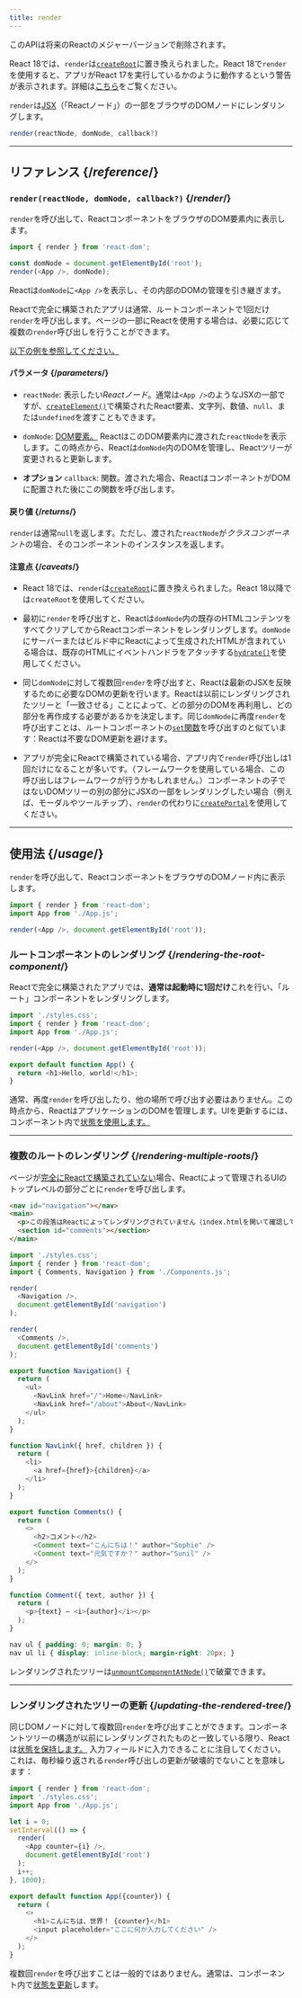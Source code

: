 ```yaml
---
title: render
---
```


<Deprecated>

このAPIは将来のReactのメジャーバージョンで削除されます。

React 18では、`render`は[`createRoot`](/reference/react-dom/client/createRoot)に置き換えられました。React 18で`render`を使用すると、アプリがReact 17を実行しているかのように動作するという警告が表示されます。詳細は[こちら](/blog/2022/03/08/react-18-upgrade-guide#updates-to-client-rendering-apis)をご覧ください。

</Deprecated>

<Intro>

`render`は[JSX](/learn/writing-markup-with-jsx)（「Reactノード」）の一部をブラウザのDOMノードにレンダリングします。

```js
render(reactNode, domNode, callback?)
```

</Intro>

<InlineToc />

---

## リファレンス {/*reference*/}

### `render(reactNode, domNode, callback?)` {/*render*/}

`render`を呼び出して、ReactコンポーネントをブラウザのDOM要素内に表示します。

```js
import { render } from 'react-dom';

const domNode = document.getElementById('root');
render(<App />, domNode);
```

Reactは`domNode`に`<App />`を表示し、その内部のDOMの管理を引き継ぎます。

Reactで完全に構築されたアプリは通常、ルートコンポーネントで1回だけ`render`を呼び出します。ページの一部にReactを使用する場合は、必要に応じて複数の`render`呼び出しを行うことができます。

[以下の例を参照してください。](#usage)

#### パラメータ {/*parameters*/}

* `reactNode`: 表示したい*Reactノード*。通常は`<App />`のようなJSXの一部ですが、[`createElement()`](/reference/react/createElement)で構築されたReact要素、文字列、数値、`null`、または`undefined`を渡すこともできます。

* `domNode`: [DOM要素。](https://developer.mozilla.org/en-US/docs/Web/API/Element) ReactはこのDOM要素内に渡された`reactNode`を表示します。この時点から、Reactは`domNode`内のDOMを管理し、Reactツリーが変更されると更新します。

* **オプション** `callback`: 関数。渡された場合、ReactはコンポーネントがDOMに配置された後にこの関数を呼び出します。

#### 戻り値 {/*returns*/}

`render`は通常`null`を返します。ただし、渡された`reactNode`が*クラスコンポーネント*の場合、そのコンポーネントのインスタンスを返します。

#### 注意点 {/*caveats*/}

* React 18では、`render`は[`createRoot`](/reference/react-dom/client/createRoot)に置き換えられました。React 18以降では`createRoot`を使用してください。

* 最初に`render`を呼び出すと、Reactは`domNode`内の既存のHTMLコンテンツをすべてクリアしてからReactコンポーネントをレンダリングします。`domNode`にサーバーまたはビルド中にReactによって生成されたHTMLが含まれている場合は、既存のHTMLにイベントハンドラをアタッチする[`hydrate()`](/reference/react-dom/hydrate)を使用してください。

* 同じ`domNode`に対して複数回`render`を呼び出すと、Reactは最新のJSXを反映するために必要なDOMの更新を行います。Reactは以前にレンダリングされたツリーと「一致させる」ことによって、どの部分のDOMを再利用し、どの部分を再作成する必要があるかを決定します。同じ`domNode`に再度`render`を呼び出すことは、ルートコンポーネントの[`set`関数](/reference/react/useState#setstate)を呼び出すのと似ています：Reactは不要なDOM更新を避けます。

* アプリが完全にReactで構築されている場合、アプリ内で`render`呼び出しは1回だけになることが多いです。（フレームワークを使用している場合、この呼び出しはフレームワークが行うかもしれません。）コンポーネントの子ではないDOMツリーの別の部分にJSXの一部をレンダリングしたい場合（例えば、モーダルやツールチップ）、`render`の代わりに[`createPortal`](/reference/react-dom/createPortal)を使用してください。

---

## 使用法 {/*usage*/}

`render`を呼び出して、<CodeStep step={1}>Reactコンポーネント</CodeStep>を<CodeStep step={2}>ブラウザのDOMノード</CodeStep>内に表示します。

```js [[1, 4, "<App />"], [2, 4, "document.getElementById('root')"]]
import { render } from 'react-dom';
import App from './App.js';

render(<App />, document.getElementById('root'));
```

### ルートコンポーネントのレンダリング {/*rendering-the-root-component*/}

Reactで完全に構築されたアプリでは、**通常は起動時に1回だけ**これを行い、「ルート」コンポーネントをレンダリングします。

<Sandpack>

```js src/index.js active
import './styles.css';
import { render } from 'react-dom';
import App from './App.js';

render(<App />, document.getElementById('root'));
```

```js src/App.js
export default function App() {
  return <h1>Hello, world!</h1>;
}
```

</Sandpack>

通常、再度`render`を呼び出したり、他の場所で呼び出す必要はありません。この時点から、ReactはアプリケーションのDOMを管理します。UIを更新するには、コンポーネント内で[状態を使用します。](/reference/react/useState)

---

### 複数のルートのレンダリング {/*rendering-multiple-roots*/}

ページが[完全にReactで構築されていない](/learn/add-react-to-an-existing-project#using-react-for-a-part-of-your-existing-page)場合、Reactによって管理されるUIのトップレベルの部分ごとに`render`を呼び出します。

<Sandpack>

```html public/index.html
<nav id="navigation"></nav>
<main>
  <p>この段落はReactによってレンダリングされていません（index.htmlを開いて確認してください）。</p>
  <section id="comments"></section>
</main>
```

```js src/index.js active
import './styles.css';
import { render } from 'react-dom';
import { Comments, Navigation } from './Components.js';

render(
  <Navigation />,
  document.getElementById('navigation')
);

render(
  <Comments />,
  document.getElementById('comments')
);
```

```js src/Components.js
export function Navigation() {
  return (
    <ul>
      <NavLink href="/">Home</NavLink>
      <NavLink href="/about">About</NavLink>
    </ul>
  );
}

function NavLink({ href, children }) {
  return (
    <li>
      <a href={href}>{children}</a>
    </li>
  );
}

export function Comments() {
  return (
    <>
      <h2>コメント</h2>
      <Comment text="こんにちは！" author="Sophie" />
      <Comment text="元気ですか？" author="Sunil" />
    </>
  );
}

function Comment({ text, author }) {
  return (
    <p>{text} — <i>{author}</i></p>
  );
}
```

```css
nav ul { padding: 0; margin: 0; }
nav ul li { display: inline-block; margin-right: 20px; }
```

</Sandpack>

レンダリングされたツリーは[`unmountComponentAtNode()`](/reference/react-dom/unmountComponentAtNode)で破棄できます。

---

### レンダリングされたツリーの更新 {/*updating-the-rendered-tree*/}

同じDOMノードに対して複数回`render`を呼び出すことができます。コンポーネントツリーの構造が以前にレンダリングされたものと一致している限り、Reactは[状態を保持します。](/learn/preserving-and-resetting-state) 入力フィールドに入力できることに注目してください。これは、毎秒繰り返される`render`呼び出しの更新が破壊的でないことを意味します：

<Sandpack>

```js src/index.js active
import { render } from 'react-dom';
import './styles.css';
import App from './App.js';

let i = 0;
setInterval(() => {
  render(
    <App counter={i} />,
    document.getElementById('root')
  );
  i++;
}, 1000);
```

```js src/App.js
export default function App({counter}) {
  return (
    <>
      <h1>こんにちは、世界！ {counter}</h1>
      <input placeholder="ここに何か入力してください" />
    </>
  );
}
```

</Sandpack>

複数回`render`を呼び出すことは一般的ではありません。通常は、コンポーネント内で[状態を更新](/reference/react/useState)します。